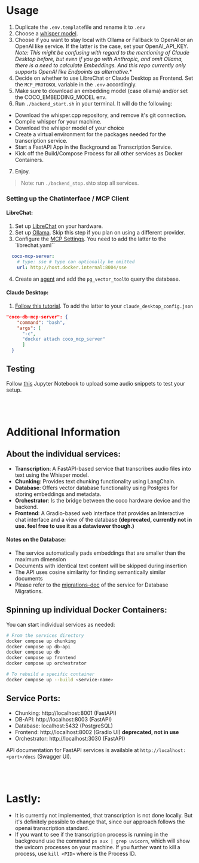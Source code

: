 # Usage
1. Duplicate the `.env.template`file and rename it to `.env`
2. Choose a [whisper model](https://github.com/ggml-org/whisper.cpp/blob/master/models/README.md).
3. Choose if you want to stay local with Ollama or Fallback to OpenAI or an OpenAI like service. If the latter is the case, set your OpenAI_API_KEY. *Note: This might be confusing with regard to the mentioning of Claude Desktop before, but even if you go with Anthropic, and omit Ollama, there is a need to calculate Embeddings. And this repo currently only supports OpenAI like Endpoints as alternative.**
4. Decide on whether to use LibreChat or Claude Desktop as Frontend. Set the `MCP_PROTOKOL` variable in the `.env` accordingly.
5. Make sure to download an embedding model (case ollama) and/or set the COCO_EMBEDDING_MODEL env.
6. Run `./backend_start.sh` in your terminal. It will do the following:
  - Download the whisper.cpp repository, and remove it's git connection.
  - Compile whisper for your machine.
  - Download the whisper model of your choice
  - Create a virtual environment for the packages needed for the transcription service.
  - Start a FastAPI App in the Background as Transcription Service.
  - Kick off the Build/Compose Process for all other services as Docker Containers.
7. Enjoy.

>Note: run `./backend_stop.sh`to stop all services.

### Setting up the Chatinterface / MCP Client
#### LibreChat:
1. Set up [LibreChat](https://www.librechat.ai/docs/quick_start/local_setup) on your hardware.
2. Set up [Ollama](https://www.librechat.ai/docs/configuration/librechat_yaml/ai_endpoints/ollama). Skip this step if you plan on using a different provider.
3. Configure the [MCP Settings](https://www.librechat.ai/docs/configuration/librechat_yaml/object_structure/mcp_servers). You need to add the latter to the `librechat.yaml``
```yaml
  coco-mcp-server:
    # type: sse # type can optionally be omitted
    url: http://host.docker.internal:8004/sse
```
4. Create an [agent](https://www.librechat.ai/docs/features/agents) and add the `pg_vector_tool`to query the database.

#### Claude Desktop:
1. [Follow this tutorial](https://modelcontextprotocol.io/quickstart/user). To add the latter to your `claude_desktop_config.json`
```json
"coco-db-mcp-server": {
    "command": "bash",
    "args": [
      "-c",
      "docker attach coco_mcp_server"
      ]
  }
```

## Testing
Follow [this](../test/audio_upload/upload.ipynb) Jupyter Notebook to upload some audio snippets to test your setup.

<br><br>

# Additional Information

## About the individual services:

- **Transcription**: A FastAPI-based service that transcribes audio files into text using the Whisper model.
- **Chunking**: Provides text chunking functionality using LangChain.
- **Database**: Offers vector database functionality using Postgres for storing embeddings and metadata.
- **Orchestrator**: Is the bridge between the coco hardware device and the backend.
- **Frontend**: A Gradio-based web interface that provides an Interactive chat interface and a view of the database **(deprecated, currently not in use. feel free to use it as a dataviewer though.)**

#### Notes on the Database:
- The service automatically pads embeddings that are smaller than the maximum dimension
- Documents with identical text content will be skipped during insertion
- The API uses cosine similarity for finding semantically similar documents
- Please refer to the [migrations-doc](db_api/migrations.md) of the service for Database Migrations.

## Spinning up individual Docker Containers:

You can start individual services as needed:

```bash
# From the services directory
docker compose up chunking
docker compose up db-api
docker compose up db
docker compose up frontend
docker compose up orchestrator

# To rebuild a specific container
docker compose up --build <service-name>
```

## Service Ports:
- Chunking: http://localhost:8001 (FastAPI)
- DB-API: http://localhost:8003 (FastAPI)
- Database: localhost:5432 (PostgreSQL)
- Frontend: http://localhost:8002 (Gradio UI) **deprecated, not in use**
- Orchestrator: http://localhost:3030 (FastAPI)

API documentation for FastAPI services is available at `http://localhost:<port>/docs` (Swagger UI).

<br><br>

# Lastly:
- It is currently not implemented, that transcription is not done locally. But it's definitely possible to change that, since our approach follows the openai transcription standard.
- If you want to see if the transcription process is running in the background use the command `ps aux | grep uvicorn`, which will show the uvicorn processes on your machine. If you further want to kill a process, use `kill <PID>` where <PID> is the Process ID.
